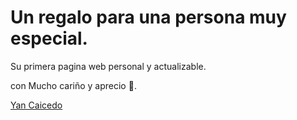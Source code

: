 # Un regalo para una persona muy especial.

Su primera pagina web personal y actualizable.

con Mucho cariño y aprecio 💖.

<a href="https://github.com/Yacaicedo6" title="perfil de Yan Caicedo" target="_blank">Yan Caicedo</a>


